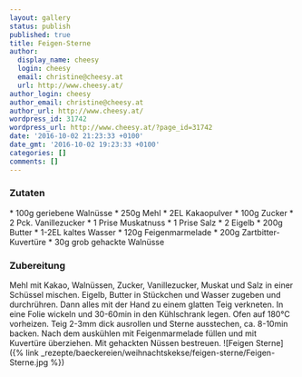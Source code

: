 ```yaml
---
layout: gallery
status: publish
published: true
title: Feigen-Sterne
author:
  display_name: cheesy
  login: cheesy
  email: christine@cheesy.at
  url: http://www.cheesy.at/
author_login: cheesy
author_email: christine@cheesy.at
author_url: http://www.cheesy.at/
wordpress_id: 31742
wordpress_url: http://www.cheesy.at/?page_id=31742
date: '2016-10-02 21:23:33 +0100'
date_gmt: '2016-10-02 19:23:33 +0100'
categories: []
comments: []
---
```

### Zutaten
\* 100g geriebene Walnüsse
\* 250g Mehl
\* 2EL Kakaopulver
\* 100g Zucker
\* 2 Pck. Vanillezucker
\* 1 Prise Muskatnuss
\* 1 Prise Salz
\* 2 Eigelb
\* 200g Butter
\* 1-2EL kaltes Wasser
\* 120g Feigenmarmelade
\* 200g Zartbitter-Kuvertüre
\* 30g grob gehackte Walnüsse
### Zubereitung
Mehl mit Kakao, Walnüssen, Zucker, Vanillezucker, Muskat und Salz in einer Schüssel mischen. Eigelb, Butter in Stückchen und Wasser zugeben und durchrühren. Dann alles mit der Hand zu einem glatten Teig verkneten. In eine Folie wickeln und 30-60min in den Kühlschrank legen. Ofen auf 180°C vorheizen. Teig 2-3mm dick ausrollen und Sterne ausstechen, ca. 8-10min backen. Nach dem auskühlen mit Feigenmarmelade füllen und mit Kuvertüre überziehen. Mit gehackten Nüssen bestreuen.
![Feigen Sterne]({% link _rezepte/baeckereien/weihnachtskekse/feigen-sterne/Feigen-Sterne.jpg %})
